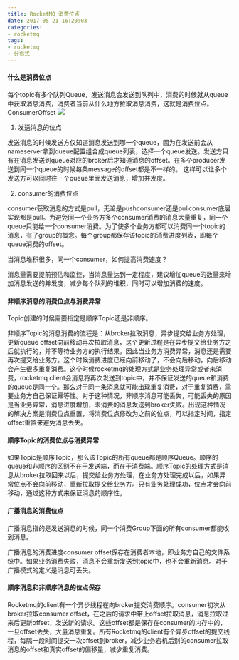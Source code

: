 ```yaml
---
title: RocketMQ 消费位点
date: 2017-05-21 16:20:03
categories:
- rocketmq
tags:
- rocketmq
- 分布式
---
```



#### 什么是消费位点
每个topic有多个队列Queue，发送消息会发送到队列中，消费的时候就从queue中获取消息消费，消费者当前从什么地方拉取消息消费，这就是消费位点。ConsumerOffset
![](http://lindzh.oss-cn-hangzhou.aliyuncs.com/blog/offset.png)

1. 发送消息的位点

发送消息的时候发送方仅知道消息发送到哪一个queue，因为在发送前会从nameserver拿到queue配置组合成queue列表，选择一个queue发送。发送方只有在消息发送到queue对应的broker后才知道消息的offset。在多个producer发送到同一个queue的时候每条message的offset都是不一样的。
这样可以让多个发送方可以同时往一个queue里面发送消息，增加并发度。

2. consumer的消费位点

consumer获取消息的方式是pull，无论是pushconsumer还是pullconsumer底层实现都是pull。为避免同一个业务方多个consumer消费的消息大量重复，同一个queue只能给一个consumer消费。为了使多个业务方都可以消费同一个topic的消息，有了group的概念。每个group都保存该topic的消费进度列表，即每个queue消费的offset。

当消息堆积很多，同一个consumer，如何提高消费速度？

消息量需要提前预估和监控，当消息量达到一定程度，建议增加queue的数量来增加消息发送的并发度，减少每个队列的堆积，同时可以增加消费的速度。

#### 非顺序消息的消费位点与消费异常

Topic创建的时候需要指定是顺序Topic还是非顺序。

非顺序Topic的消息消费的流程是：从broker拉取消息，异步提交给业务方处理，更新queue offset向前移动再次拉取消息，这个更新过程是在异步提交给业务方之后就执行的，并不等待业务方的执行结果。因此当业务方消费异常，消息还是需要再次提交给业务方。这个时候消费进度已经向前移动了，不会向后移动，向后移动会产生很多重复消费。这个时候rocketmq的处理方式是业务处理异常或者未消费，rocketmq client会消息将再次发送到topic中，并不保证发送的queue和消费的queue是同一个。那么对于同一条消息就可能出现重复消费，对于重复消费，需要业务方自己保证幂等性。对于这种情况，非顺序消息可能丢失，可能丢失的原因是当业务异常，消息进度增加，未消费的消息发送到broker失败。出现这种情况的解决方案是消费位点重置，将消费位点修改为之前的位点，可以指定时间，指定offset重置来避免消息丢失。

#### 顺序Topic的消费位点与消费异常
如果Topic是顺序Topic，那么该Topic的所有queue都是顺序Queue。顺序的queue和非顺序的区别不在于发送端，而在于消费端。顺序Topic的处理方式是消息从broker拉取回来以后，提交给业务方处理，在业务方处理完成以后，如果异常位点不会向前移动，重新拉取提交给业务方。只有业务处理成功，位点才会向前移动，通过这种方式来保证消息的顺序性。


#### 广播消息的消费位点

广播消息指的是发送消息的时候，同一个消费Group下面的所有consumer都能收到消息。

广播消息的消费进度consumer offset保存在消费者本地，即业务方自己的文件系统中。如果业务消费失败，消息不会重新发送到topic中，也不会重新消息。对于广播模式的定义是消息可丢失。

#### 顺序消息和非顺序消息的位点保存
Rocketmq的client有一个异步线程在向broker提交消费顺序。consumer初次从broker拉取consumer offset，在之后的请求中带上offset拉取消息，消息拉取过来后更新offset，发送新的请求。这些offset都是保存在consumer的内存中的，一旦offset丢失，大量消息重复。所有Rocketmq的client有个异步offset的提交线程，每隔一段时间提交一次offset到broker，减少业务宕机后别的consumer拉取消息的offset和真实offset的偏移量，减少重复消费。




